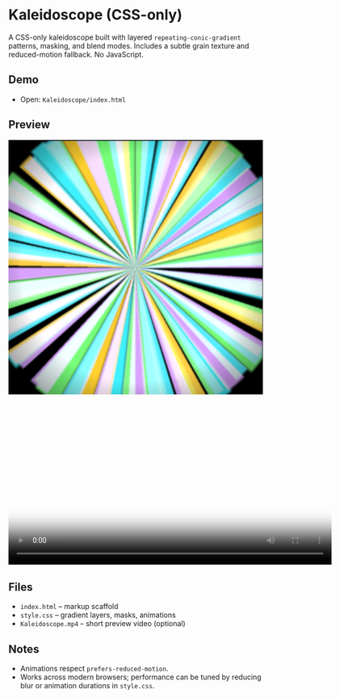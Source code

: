 # Kaleidoscope (CSS-only)

A CSS-only kaleidoscope built with layered `repeating-conic-gradient` patterns, masking, and blend modes. Includes a subtle grain texture and reduced-motion fallback. No JavaScript.

## Demo

- Open: `Kaleidoscope/index.html`

## Preview

![Kaleidoscope Thumbnail](../images/kaleidoscope.png)

<video src="./Kaleidoscope.mp4" controls width="640" poster="../images/kaleidoscope.png">
  Your browser does not support the video tag.
</video>

## Files

- `index.html` – markup scaffold
- `style.css` – gradient layers, masks, animations
- `Kaleidoscope.mp4` – short preview video (optional)

## Notes

- Animations respect `prefers-reduced-motion`.
- Works across modern browsers; performance can be tuned by reducing blur or animation durations in `style.css`.
